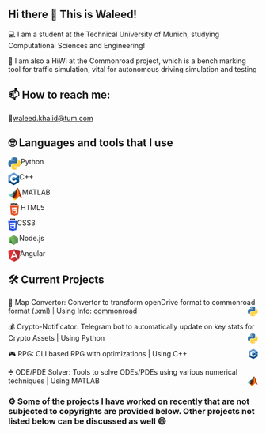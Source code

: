 ## Hi there 👋 This is Waleed!

:computer: I am a student at the Technical University of Munich, studying Computational Sciences and Engineering! 

:car: I am also a HiWi at the Commonroad project, which is a bench marking tool for traffic simulation, vital for autonomous driving simulation and testing 

## 📫 How to reach me:

:email:[waleed.khalid@tum.com](mailto:notadilnaqvi@gmail.com)<br />

## :nerd_face: Languages and tools that I use

<img align="left" alt="Email" height="25px" src="/Icons/python3.png" /> Python

<img align="left" height="25px" src="/Icons/c++.png" /> C++

<img align="left" alt="Email" height="25px" src="/Icons/matlab.png" /> MATLAB

<img align="left" alt="Email" height="25px" src="/Icons/html.png" /> HTML5

<img align="left" alt="Email" height="25px" src="/Icons/css.png" /> CSS3

<img align="left" alt="Email" height="25px" src="/Icons/node.png" /> Node.js

<img align="left" alt="Email" height="25px" src="/Icons/angular.png" /> Angular

## :hammer_and_wrench: Current Projects
:vertical_traffic_light: Map Convertor: Convertor to transform openDrive format to commonroad format (.xml) | Using <img align="right" alt="Email" height="20px" src="/Icons/python3.png" /> Info: [commonroad](https://commonroad.in.tum.de/) 

:moneybag: Crypto-Notificator: Telegram bot to automatically update on key stats for Crypto Assets | Using <img align="right" alt="Email" height="20px" src="/Icons/python3.png" /> Python

:video_game: RPG: CLI based RPG with optimizations | Using <img align="right" height="20px" src="/Icons/c++.png" /> C++

:heavy_division_sign: ODE/PDE Solver: Tools to solve ODEs/PDEs using various numerical techniques | Using <img align="right" alt="Email" height="20px" src="/Icons/matlab.png" /> MATLAB

### :gear: Some of the projects I have worked on recently that are not subjected to copyrights are provided below. Other projects not listed below can be discussed as well :smile:<br />
